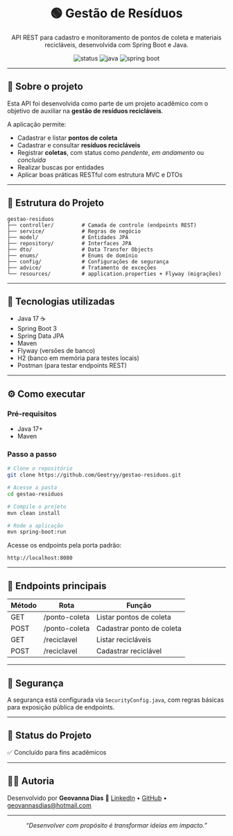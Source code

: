 <h1 align="center">🟢 Gestão de Resíduos</h1>

<p align="center">
  API REST para cadastro e monitoramento de pontos de coleta e materiais recicláveis, desenvolvida com Spring Boot e Java.
</p>

<p align="center">
  <img src="https://img.shields.io/badge/Status-Concluído-brightgreen" alt="status" />
  <img src="https://img.shields.io/badge/Java-17-blue?logo=java" alt="java" />
  <img src="https://img.shields.io/badge/Spring%20Boot-3.0-brightgreen?logo=springboot" alt="spring boot" />
</p>

---

## 🌱 Sobre o projeto

Esta API foi desenvolvida como parte de um projeto acadêmico com o objetivo de auxiliar na **gestão de resíduos recicláveis**.

A aplicação permite:

* Cadastrar e listar **pontos de coleta**
* Cadastrar e consultar **resíduos recicláveis**
* Registrar **coletas**, com status como *pendente*, *em andamento* ou *concluída*
* Realizar buscas por entidades
* Aplicar boas práticas RESTful com estrutura MVC e DTOs

---

## 📁 Estrutura do Projeto

```
gestao-residuos
├── controller/         # Camada de controle (endpoints REST)
├── service/            # Regras de negócio
├── model/              # Entidades JPA
├── repository/         # Interfaces JPA
├── dto/                # Data Transfer Objects
├── enums/              # Enums de domínio
├── config/             # Configurações de segurança
├── advice/             # Tratamento de exceções
└── resources/          # application.properties + Flyway (migrações)
```

---

## 🚀 Tecnologias utilizadas

* Java 17 ☕
* Spring Boot 3
* Spring Data JPA
* Maven
* Flyway (versões de banco)
* H2 (banco em memória para testes locais)
* Postman (para testar endpoints REST)

---

## ⚙️ Como executar

### Pré-requisitos

* Java 17+
* Maven

### Passo a passo

```bash
# Clone o repositório
git clone https://github.com/Geotryy/gestao-residuos.git

# Acesse a pasta
cd gestao-residuos

# Compile o projeto
mvn clean install

# Rode a aplicação
mvn spring-boot:run
```

Acesse os endpoints pela porta padrão:

```
http://localhost:8080
```

---

## 🧪 Endpoints principais

| Método | Rota          | Função                    |
| ------ | ------------- | ------------------------- |
| GET    | /ponto-coleta | Listar pontos de coleta   |
| POST   | /ponto-coleta | Cadastrar ponto de coleta |
| GET    | /reciclavel   | Listar recicláveis        |
| POST   | /reciclavel   | Cadastrar reciclável      |

---

## 🔐 Segurança

A segurança está configurada via `SecurityConfig.java`, com regras básicas para exposição pública de endpoints.

---


## 🔧 Status do Projeto

✅ Concluído para fins acadêmicos

---

## 👩‍💼 Autoria

Desenvolvido por **Geovanna Dias** 💚
[LinkedIn](https://linkedin.com/in/geosdias) • [GitHub](https://github.com/Geotryy) • [geovannasdias@hotmail.com](mailto:geovannasdias@hotmail.com)

---

<p align="center"><i>“Desenvolver com propósito é transformar ideias em impacto.”</i></p>
